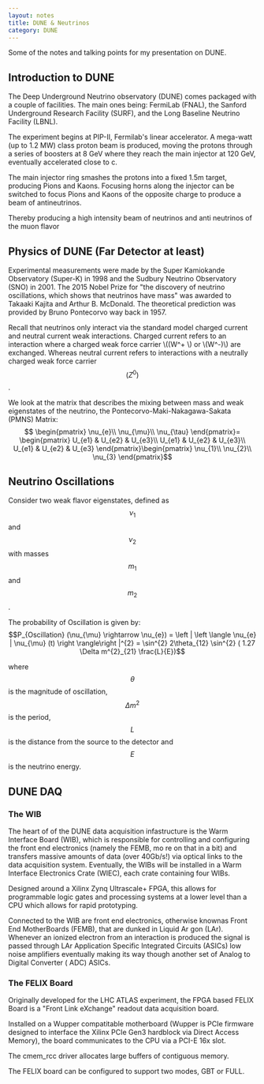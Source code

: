 ```yaml
---
layout: notes
title: DUNE & Neutrinos
category: DUNE
---
```


Some of the notes and talking points for my presentation on DUNE.

## Introduction to DUNE

The Deep Underground Neutrino observatory (DUNE) comes packaged with a couple of facilities. The main ones being: FermiLab (FNAL), the Sanford Underground Research Facility (SURF), and the Long Baseline Neutrino Facility (LBNL). 

The experiment begins at PIP-II, Fermilab's linear accelerator. A mega-watt (up to 1.2 MW) class proton beam is produced, moving the protons through a series of boosters at 8 GeV where they reach the main injector at 120 GeV, eventually accelerated close to c. 

The main injector ring smashes the protons into a fixed 1.5m target, producing Pions and Kaons. Focusing horns along the injector can be switched to focus Pions and Kaons of the opposite charge to produce a beam of antineutrinos. 

Thereby producing a high intensity beam of neutrinos and anti neutrinos of the muon flavor

## Physics of DUNE (Far Detector at least)
Experimental measurements were made by the Super Kamiokande Observatory (Super-K) in 1998 and the Sudbury Neutrino Observatory (SNO) in 2001. The 2015 Nobel Prize for "the discovery of neutrino oscillations, which shows that neutrinos have mass" was awarded to Takaaki Kajita and Arthur B. McDonald. The theoretical prediction was provided by Bruno Pontecorvo way back in 1957.

Recall that neutrinos only interact via the standard model charged current and neutral current weak interactions. Charged current refers to an interaction where a charged weak force carrier \\((W^+ \\) or \\(W^-)\\) are exchanged. Whereas neutral current refers to interactions with a neutrally charged weak force carrier $$(Z^{0})$$.

We look at the matrix that describes the mixing between mass and weak eigenstates of the neutrino, the Pontecorvo-Maki-Nakagawa-Sakata (PMNS) Matrix:
$$ \begin{pmatrix}
\nu_{e}\\ 
\nu_{\mu}\\ 
\nu_{\tau}
\end{pmatrix}=
\begin{pmatrix}
U_{e1} & U_{e2} & U_{e3}\\ 
U_{e1} & U_{e2} & U_{e3}\\ 
U_{e1} & U_{e2} & U_{e3}
\end{pmatrix}\begin{pmatrix}
\nu_{1}\\ 
\nu_{2}\\ 
\nu_{3}
\end{pmatrix}$$

## Neutrino Oscillations
Consider two weak flavor eigenstates, defined as $$\nu_{1}$$ and $$\nu_{2}$$ with masses $$m_{1}$$ and $$m_{2}$$. 


The probability of Oscillation is given by:
$$P_{Oscillation} (\nu_{\mu} \rightarrow \nu_{e}) = \left |  \left \langle \nu_{e} | \nu_{\mu} (t) \right \rangle\right |^{2} = \sin^{2} 2\theta_{12} \sin^{2} ( 1.27 \Delta m^{2}_{21} \frac{L}{E})$$

where $$\theta$$ is the magnitude of oscillation, $$\Delta m^{2}$$ is the period, $$L$$ is the distance from the source to the detector and $$E$$ is the neutrino energy.

## DUNE DAQ

### The WIB
The heart of of the DUNE data acquisition infastructure is the Warm Interface Board (WIB), which is responsible for controlling and configuring the front end electronics (namely the FEMB, mo re on that in a bit) and transfers massive amounts of data (over 40Gb/s!) via optical links to the data acquisition system. Eventually, the WIBs will be installed in a Warm Interface Electronics Crate (WIEC), each crate containing four WIBs.

Designed around a Xilinx Zynq Ultrascale+ FPGA, this allows for programmable logic gates and processing systems at a lower level than a CPU which allows for rapid prototyping.

Connected to the WIB are front end electronics, otherwise knownas Front End MotherBoards (FEMB), that are dunked in Liquid Ar gon (LAr). Whenever an ionized electron from an interaction is produced the signal is passed through LAr Application Specific Integrated Circuits (ASICs) low noise amplifiers eventually making its way though another set of Analog to Digital Converter ( ADC) ASICs.

### The FELIX Board
Originally developed for the LHC ATLAS experiment, the FPGA based FELIX Board is a "Front Link eXchange" readout data acquisition board. 

Installed on a Wupper compatitable motherboard (Wupper is PCIe firmware designed to interface the Xilinx PCIe Gen3 hardblock via Direct Access Memory), the board communicates to the CPU via a PCI-E 16x slot.

The cmem_rcc driver allocates large buffers of contiguous memory.

The FELIX board can be configured to support two modes, GBT or FULL. 
